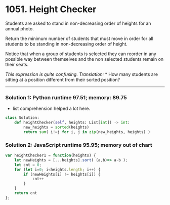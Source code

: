 # 1051. Height Checker

Students are asked to stand in non-decreasing order of heights for an annual photo.

Return the minimum number of students that must move in order for all students to be standing in non-decreasing order of height.

Notice that when a group of students is selected they can reorder in any possible way between themselves and the non selected students remain on their seats.

*This expression is quite confusing. Translation:* 
	* How many students are sitting at a position different from their sorted position? 

---

### Solution 1: Python runtime 97.51; memory: 89.75

* list comprehension helped a lot here.

```python
class Solution:
    def heightChecker(self, heights: List[int]) -> int:
        new_heights = sorted(heights)
        return sum( i!=j for i, j in zip(new_heights, heights) )
```

### Solution 2: JavaScript runtime 95.95; memory out of chart

```js
var heightChecker1 = function(heights) {
    let newHeights = [...heights].sort( (a,b)=> a-b );
    let cnt = 0;
    for (let i=0; i<heights.length; i++) {
        if (newHeights[i] != heights[i]) {
            cnt++
        }
    }
    return cnt
};
```
